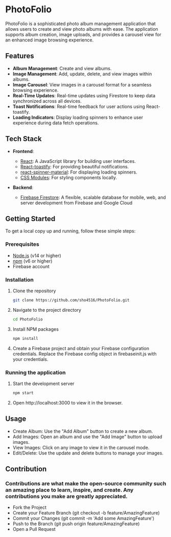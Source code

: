 # PhotoFolio

PhotoFolio is a sophisticated photo album management application that allows users to create and view photo albums with ease. The application supports album creation, image uploads, and provides a carousel view for an enhanced image browsing experience.

## Features

- **Album Management**: Create and view albums.
- **Image Management**: Add, update, delete, and view images within albums.
- **Image Carousel**: View images in a carousel format for a seamless browsing experience.
- **Real-Time Updates**: Real-time updates using Firestore to keep data synchronized across all devices.
- **Toast Notifications**: Real-time feedback for user actions using React-toastify.
- **Loading Indicators**: Display loading spinners to enhance user experience during data fetch operations.

## Tech Stack

- **Frontend**:
  - [React](https://reactjs.org/): A JavaScript library for building user interfaces.
  - [React-toastify](https://fkhadra.github.io/react-toastify/): For providing beautiful notifications.
  - [react-spinner-material](https://www.npmjs.com/package/react-spinner-material): For displaying loading spinners.
  - [CSS Modules](https://github.com/css-modules/css-modules): For styling components locally.

- **Backend**:
  - [Firebase Firestore](https://firebase.google.com/products/firestore): A flexible, scalable database for mobile, web, and server development from Firebase and Google Cloud

## Getting Started

To get a local copy up and running, follow these simple steps:

### Prerequisites

- [Node.js](https://nodejs.org/en/download/) (v14 or higher)
- [npm](https://www.npmjs.com/get-npm) (v6 or higher)
- Firebase account

### Installation

1. Clone the repository
   ```sh
   git clone https://github.com/sho4516/PhotoFolio.git

2. Navigate to the project directory
   ```sh
   cd PhotoFolio

3. Install NPM packages
   ```sh
   npm install

4. Create a Firebase project and obtain your Firebase configuration credentials. Replace the Firebase config object in firebaseinit.js with your credentials.

### Running the application

1. Start the development server
   ```sh
   npm start
   
2. Open http://localhost:3000 to view it in the browser.

## Usage

- Create Album: Use the "Add Album" button to create a new album.
- Add Images: Open an album and use the "Add Image" button to upload images.
- View Images: Click on any image to view it in the carousel mode.
- Edit/Delete: Use the update and delete buttons to manage your images.

## Contribution

### Contributions are what make the open-source community such an amazing place to learn, inspire, and create. Any contributions you make are greatly appreciated.

- Fork the Project
- Create your Feature Branch (git checkout -b feature/AmazingFeature)
- Commit your Changes (git commit -m 'Add some AmazingFeature')
- Push to the Branch (git push origin feature/AmazingFeature)
- Open a Pull Request

